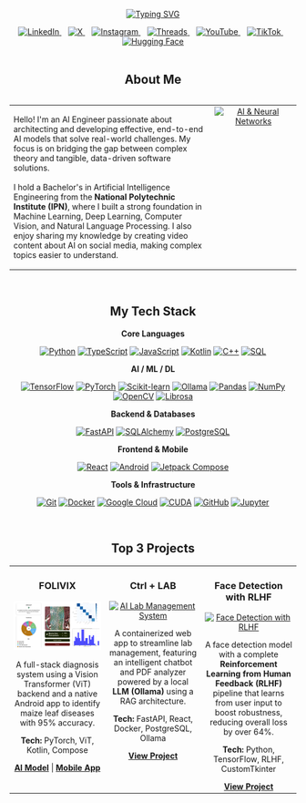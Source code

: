 
<p align="center">
  <a href="https://github.com/AlvaroVasquezAI">
    <img src="https://readme-typing-svg.demolab.com?font=Fira+Code&weight=600&size=32&pause=200&color=FFFFFF&center=true&vCenter=true&width=750&lines=Hello,+I'm+%C3%81lvaro;An+AI+Engineer;Trying+to+improve+the+world+with+code" alt="Typing SVG" />
  </a>
</p>

<div align="center">
  <a href="https://www.linkedin.com/in/alvarovasquezai/" target="_blank">
    <picture>
      <source media="(prefers-color-scheme: dark)" srcset="https://api.iconify.design/simple-icons:linkedin.svg?color=white" />
      <source media="(prefers-color-scheme: light)" srcset="https://api.iconify.design/simple-icons:linkedin.svg?color=black" />
      <img src="https://api.iconify.design/simple-icons:linkedin.svg?color=black" width="20" height="20" alt="LinkedIn" />
    </picture>
  </a>
  &nbsp;&nbsp;
  <a href="https://x.com/alvarovasquezai" target="_blank">
    <picture>
      <source media="(prefers-color-scheme: dark)" srcset="https://cdn.simpleicons.org/x/FFFFFF" />
      <source media="(prefers-color-scheme: light)" srcset="https://cdn.simpleicons.org/x/000000" />
      <img src="https://cdn.simpleicons.org/x/000000" width="20" height="20" alt="X" />
    </picture>
  </a>
  &nbsp;&nbsp;
  <a href="https://www.instagram.com/alvarovasquez.ai/" target="_blank">
    <picture>
      <source media="(prefers-color-scheme: dark)" srcset="https://cdn.simpleicons.org/instagram/FFFFFF" />
      <source media="(prefers-color-scheme: light)" srcset="https://cdn.simpleicons.org/instagram/000000" />
      <img src="https://cdn.simpleicons.org/instagram/000000" width="20" height="20" alt="Instagram" />
    </picture>
  </a>
  &nbsp;&nbsp;
  <a href="https://www.threads.com/@alvarovasquez.ai" target="_blank">
    <picture>
      <source media="(prefers-color-scheme: dark)" srcset="https://cdn.simpleicons.org/threads/FFFFFF" />
      <source media="(prefers-color-scheme: light)" srcset="https://cdn.simpleicons.org/threads/000000" />
      <img src="https://cdn.simpleicons.org/threads/000000" width="20" height="20" alt="Threads" />
    </picture>
  </a>
  &nbsp;&nbsp;
  <a href="https://www.youtube.com/@AlvaroVasquezAI" target="_blank">
    <picture>
      <source media="(prefers-color-scheme: dark)" srcset="https://cdn.simpleicons.org/youtube/FFFFFF" />
      <source media="(prefers-color-scheme: light)" srcset="https://cdn.simpleicons.org/youtube/000000" />
      <img src="https://cdn.simpleicons.org/youtube/000000" width="20" height="20" alt="YouTube" />
    </picture>
  </a>
  &nbsp;&nbsp;
  <a href="https://www.tiktok.com/@alvarovasquez.ai" target="_blank">
    <picture>
      <source media="(prefers-color-scheme: dark)" srcset="https://cdn.simpleicons.org/tiktok/FFFFFF" />
      <source media="(prefers-color-scheme: light)" srcset="https://cdn.simpleicons.org/tiktok/000000" />
      <img src="https://cdn.simpleicons.org/tiktok/000000" width="20" height="20" alt="TikTok" />
    </picture>
  </a>
  &nbsp;&nbsp;
  <a href="https://huggingface.co/AlvaroVasquezAI" target="_blank">
    <picture>
      <source media="(prefers-color-scheme: dark)" srcset="https://cdn.simpleicons.org/huggingface/FFFFFF" />
      <source media="(prefers-color-scheme: light)" srcset="https://cdn.simpleicons.org/huggingface/000000" />
      <img src="https://cdn.simpleicons.org/huggingface/000000" width="20" height="20" alt="Hugging Face" />
    </picture>
  </a>
</div>

<br/>

<div align="center">
  <h2 style="display: inline-block;">About Me</h2>
</div>

<table width="100%">
  <tr>
    <td width="70%" valign="top">
      <p align="left">
        Hello! I'm an AI Engineer passionate about architecting and developing effective, end-to-end AI models that solve real-world challenges. My focus is on bridging the gap between complex theory and tangible, data-driven software solutions.
        <br/><br/>
        I hold a Bachelor's in Artificial Intelligence Engineering from the <b>National Polytechnic Institute (IPN)</b>, where I built a strong foundation in Machine Learning, Deep Learning, Computer Vision, and Natural Language Processing.
        I also enjoy sharing my knowledge by creating video content about AI on social media, making complex topics easier to understand.
      </p>
    </td>
    <td width="30%" valign="top" align="center">
      <a href="https://github.com/AlvaroVasquezAI">
        <img src="https://media1.giphy.com/media/v1.Y2lkPTc5MGI3NjExazlkZGRuZjIxbXUzb3F0YmN5aG16cjc4Z2o3a3NxaGUzNDU0NXJiaSZlcD12MV9pbnRlcm5hbF9naWZfYnlfaWQmY3Q9Zw/93UOscPyDH8cdRfSaT/giphy.gif" alt="AI & Neural Networks" width="100%"/>
      </a>
    </td>
  </tr>
</table>

<br/>
<tr>

<div align="center">
  <h2>My Tech Stack</h2>
  <p><b>Core Languages</b></p>
  <p>
    <a href="https://www.python.org/" target="_blank"><img src="https://img.shields.io/badge/Python-3776AB?style=flat-square&logo=python&logoColor=white" alt="Python"/></a>
    <a href="https://www.typescriptlang.org/" target="_blank"><img src="https://img.shields.io/badge/TypeScript-3178C6?style=flat-square&logo=typescript&logoColor=white" alt="TypeScript"/></a>
    <a href="https://developer.mozilla.org/en-US/docs/Web/JavaScript" target="_blank"><img src="https://img.shields.io/badge/JavaScript-F7DF1E?style=flat-square&logo=javascript&logoColor=black" alt="JavaScript"/></a>
    <a href="https://kotlinlang.org/" target="_blank"><img src="https://img.shields.io/badge/Kotlin-7F52FF?style=flat-square&logo=kotlin&logoColor=white" alt="Kotlin"/></a>
    <a href="https://www.cplusplus.com/" target="_blank"><img src="https://img.shields.io/badge/C%2B%2B-00599C?style=flat-square&logo=cplusplus&logoColor=white" alt="C++"/></a>
    <a href="https://www.mysql.com/" target="_blank"><img src="https://img.shields.io/badge/SQL-4479A1?style=flat-square&logo=mysql&logoColor=white" alt="SQL"/></a>
  </p>
  
  <p><b>AI / ML / DL</b></p>
  <p>
    <a href="https://www.tensorflow.org/" target="_blank"><img src="https://img.shields.io/badge/TensorFlow-FF6F00?style=flat-square&logo=tensorflow&logoColor=white" alt="TensorFlow"/></a>
    <a href="https://pytorch.org/" target="_blank"><img src="https://img.shields.io/badge/PyTorch-EE4C2C?style=flat-square&logo=pytorch&logoColor=white" alt="PyTorch"/></a>
    <a href="https://scikit-learn.org/" target="_blank"><img src="https://img.shields.io/badge/scikit--learn-F7931E?style=flat-square&logo=scikit-learn&logoColor=white" alt="Scikit-learn"/></a>
    <a href="https://ollama.com/" target="_blank"><img src="https://img.shields.io/badge/Ollama-000000?style=flat-square&logo=ollama&logoColor=white" alt="Ollama"/></a>
    <a href="https://pandas.pydata.org/" target="_blank"><img src="https://img.shields.io/badge/Pandas-150458?style=flat-square&logo=pandas&logoColor=white" alt="Pandas"/></a>
    <a href="https://numpy.org/" target="_blank"><img src="https://img.shields.io/badge/NumPy-013243?style=flat-square&logo=numpy&logoColor=white" alt="NumPy"/></a>
    <a href="https://opencv.org/" target="_blank"><img src="https://img.shields.io/badge/OpenCV-5C3EE8?style=flat-square&logo=opencv&logoColor=white" alt="OpenCV"/></a>
    <a href="https://librosa.org/" target="_blank"><img src="https://img.shields.io/badge/Librosa-FF6F00?style=flat-square&logo=librosa&logoColor=white" alt="Librosa"/></a>
    
  </p>
  
  <p><b>Backend & Databases</b></p>
  <p>
    <a href="https://fastapi.tiangolo.com/" target="_blank"><img src="https://img.shields.io/badge/FastAPI-009688?style=flat-square&logo=fastapi&logoColor=white" alt="FastAPI"/></a>
    <a href="https://www.sqlalchemy.org/" target="_blank"><img src="https://img.shields.io/badge/SQLAlchemy-D71F00?style=flat-square&logo=sqlalchemy&logoColor=white" alt="SQLAlchemy"/></a>
    <a href="https://www.postgresql.org/" target="_blank"><img src="https://img.shields.io/badge/PostgreSQL-4169E1?style=flat-square&logo=postgresql&logoColor=white" alt="PostgreSQL"/></a>
  </p>

  <p><b>Frontend & Mobile</b></p>
  <p>
    <a href="https://react.dev/" target="_blank"><img src="https://img.shields.io/badge/React-61DAFB?style=flat-square&logo=react&logoColor=black" alt="React"/></a>
    <a href="https://developer.android.com/" target="_blank"><img src="https://img.shields.io/badge/Android-3DDC84?style=flat-square&logo=android&logoColor=white" alt="Android"/></a>
    <a href="https://developer.android.com/jetpack/compose" target="_blank"><img src="https://img.shields.io/badge/Jetpack%20Compose-4285F4?style=flat-square&logo=jetpackcompose&logoColor=white" alt="Jetpack Compose"/></a>
  </p>

  <p><b>Tools & Infrastructure</b></p>
  <p>
    <a href="https://git-scm.com/" target="_blank"><img src="https://img.shields.io/badge/Git-F05032?style=flat-square&logo=git&logoColor=white" alt="Git"/></a>
    <a href="https://www.docker.com/" target="_blank"><img src="https://img.shields.io/badge/Docker-2496ED?style=flat-square&logo=docker&logoColor=white" alt="Docker"/></a>
    <a href="https://cloud.google.com/" target="_blank"><img src="https://img.shields.io/badge/Google%20Cloud-4285F4?style=flat-square&logo=googlecloud&logoColor=white" alt="Google Cloud"/></a>
    <a href="https://developer.nvidia.com/cuda-zone" target="_blank"><img src="https://img.shields.io/badge/CUDA-76B900?style=flat-square&logo=nvidia&logoColor=white" alt="CUDA"/></a>
    <a href="https://github.com/" target="_blank"><img src="https://img.shields.io/badge/GitHub-181717?style=flat-square&logo=github&logoColor=white" alt="GitHub"/></a>
    <a href="https://jupyter.org/" target="_blank"><img src="https://img.shields.io/badge/Jupyter-F37626?style=flat-square&logo=jupyter&logoColor=white" alt="Jupyter"/></a>
  </p>
</div>
<br/>
<!-- Featured Projects -->
<div align="center">
  <h2>Top 3 Projects</h2>
</div>

<table width="100%">
  <tr align="center">
    <td width="33%" valign="top">
      <h3>FOLIVIX</h3>
      <a href="https://github.com/AlvaroVasquezAI/FOLIVIX" target="_blank">
        <img src="https://github.com/AlvaroVasquezAI/FOLIVIX/blob/main/app/src/main/res/drawable/overview_folivix.png" alt="FOLIVIX Project" width="100%"/>
      </a>
      <p>A full-stack diagnosis system using a Vision Transformer (ViT) backend and a native Android app to identify maize leaf diseases with 95% accuracy.</p>
      <p><b>Tech:</b> PyTorch, ViT, Kotlin, Compose</p>
      <a href="https://github.com/AlvaroVasquezAI/Maize_Leaf_Disease_Classification" target="_blank"><strong>AI Model</strong></a> |
      <a href="https://github.com/AlvaroVasquezAI/FOLIVIX" target="_blank"><strong>Mobile App</strong></a>
    </td>
    <td width="33%" valign="top">
      <h3>Ctrl + LAB</h3>
      <a href="https://github.com/AlvaroVasquezAI/Ctrl-Plus-Lab" target="_blank">
        <img src="https://github.com/AlvaroVasquezAI/Ctrl-Plus-Lab/raw/main/ctrlpluslab/overview.png" alt="AI Lab Management System" width="100%"/>
      </a>
      <p>A containerized web app to streamline lab management, featuring an intelligent chatbot and PDF analyzer powered by a local <b>LLM (Ollama)</b> using a RAG architecture.</p>
      <p><b>Tech:</b> FastAPI, React, Docker, PostgreSQL, Ollama</p>
      <a href="https://github.com/AlvaroVasquezAI/Ctrl-Plus-Lab" target="_blank"><strong>View Project</strong></a>
    </td>
    <td width="33%" valign="top">
      <h3>Face Detection with RLHF</h3>
      <a href="https://github.com/AlvaroVasquezAI/Face_Detection" target="_blank">
        <img src="https://github.com/AlvaroVasquezAI/Face_Detection/blob/main/results/overview_facedetection.png" alt="Face Detection with RLHF" width="100%"/>
      </a>
      <p>A face detection model with a complete <b>Reinforcement Learning from Human Feedback (RLHF)</b> pipeline that learns from user input to boost robustness, reducing overall loss by over 64%.</p>
      <p><b>Tech:</b> Python, TensorFlow, RLHF, CustomTkinter</p>
      <a href="https://github.com/AlvaroVasquezAI/Face_Detection" target="_blank"><strong>View Project</strong></a>
    </td>
  </tr>
</table>
